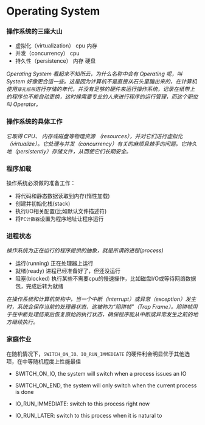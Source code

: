 # Operating System

### 操作系统的三座大山

- 虚拟化（virtualization） cpu  内存
- 并发（concurrency） cpu
- 持久性（persistence） 内存 硬盘


*Operating System 看起来不知所云，为什么名称中会有 Operating 呢，叫 System 好像更合适一些。这是因为计算机不是直接从石头里蹦出来的，在计算机使用`穿孔纸带`进行存储的年代，并没有足够的硬件来运行操作系统，记录在纸带上的程序也不能自动更换，这时候需要专业的人来进行程序的运行管理，而这个职位叫 Operator。*



### 操作系统的具体工作

*它取得 CPU、 内存或磁盘等物理资源 （resources），并对它们进行虚拟化（virtualize）。它处理与并发（concurrency）有关的麻烦且棘手的问题。它持久地（persistently）存储文件，从而使它们长期安全。*

### 程序加载

操作系统必须做的准备工作：

- 将代码和静态数据读取到内存(惰性加载)
- 创建并初始化栈(stack)
- 执行I/O相关配置(比如默认文件描述符)
- 将`PC计数器`设置为程序地址让程序运行

### 进程状态

*操作系统为正在运行的程序提供的抽象，就是所谓的进程(process)*

- 运行(running) 正在处理器上运行
- 就绪(ready)   进程已经准备好了，但还没运行
- 阻塞(blocked) 执行某些不需要cpu的慢速操作，比如磁盘I/O或等待网络数据包，完成后转为就绪

*在操作系统和计算机架构中，当一个中断（interrupt）或异常（exception）发生时，系统会保存当前的处理器状态，这被称为“陷阱帧”（Trap Frame）。陷阱帧用于在中断处理结束后恢复原始的执行状态，确保程序能从中断或异常发生之前的地方继续执行。*


### 家庭作业

在随机情况下，`SWITCH_ON_IO、IO_RUN_IMMEDIATE` 的硬件利会明显优于其他选项，在中等随机程度上性能最佳

- SWITCH_ON_IO, the system will switch when a process issues an IO
- SWITCH_ON_END, the system will only switch when the current process is done 


- IO_RUN_IMMEDIATE: switch to this process right now
- IO_RUN_LATER: switch to this process when it is natural to 